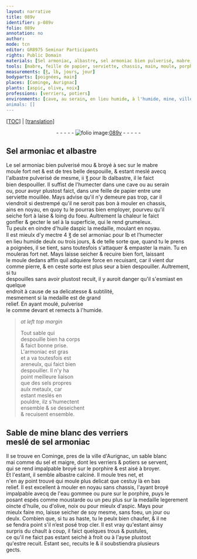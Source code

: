```yaml
---
layout: narrative
title: 089v
identifier: p-089v
folio: 089v
annotation: no
author:
mode: tcn
editor: GR8975 Seminar Participants
rights: Public Domain
materials: [Sel armoniac, albastre, sel armoniac bien pulverisé, mabre, albastre pulverisé, papier, sel, huile daspic, sel armoniac, pierre, armoniac, areneulx, sels propres aulx metaulx, Sable de mine blanc des verriers, porphire, albastre calciné, eau gommee ou pure, moustarde, huile, ou d'olive, noix ou pour mieulx d'aspic]
tools: [mabre, feille de papier, serviette, chassis, main, moule, porphire]
measurements: [℥, lb, jours, jour]
bodyparts: [poignées, main]
places: [Cominge, Aurignac]
plants: [aspic, olive, noix]
professions: [verriers, potiers]
environments: [cave, au serain, en lieu humide, à l'humide, mine, ville]
animals: []
---
```


<p><a href="{{ site.baseurl }}/normalized/">[TOC]</a> | <a href="{{ site.baseurl }}/texts/p-089v_tl/" target="_blank">[translation]</a></p><div class="folio" align="center">- - - - - <a href="http://gallica.bnf.fr/ark:/12148/btv1b10500001g/f184.image" target="_blank"><img src="https://cu-mkp.github.io/2017-workshop-edition/assets/photo-icon.png" alt="folio image: " style="display:inline-block; margin-bottom:-3px;"/>089v</a> - - - - - </div>  
  

## <span class="m">Sel armoniac</span> et <span class="m">albastre</span>

 
Le <span class="m">sel armoniac bien pulverisé</span> <span class="del">mou</span> & broyé à sec sur le <span class="tl"><span class="m">mabre</span></span><br/> moule fort net & est de tres belle despouille, & estant meslé avecq<br/> l'<span class="m">albastre pulverisé</span> de mesme, ii <span class="ms">℥</span> pour <span class="ms">lb</span> d<span class="m">albastre</span>, il le faict<br/> bien despouiller. Il suffist de l'humecter dans une <span class="env">cave</span> ou <span class="env">au <span class="tmp">serain</span></span><br/> ou, pour avoyr plustost faict, dans une <span class="tl">feille de <span class="m">papier</span></span> entre une<br/> <span class="tl">serviette</span> mouillée. Mays advise qu'il n'y demeure pas trop, car il<br/> viendroit si destrempé qu'il ne seroit pas bon à mouler en <span class="tl">chassis</span>,<br/> ains en noyau, en quoy tu le pourras bien employer, pourveu qu'il<br/> seiche fort à laise & loing du foeu. Aultrement la chaleur le faict<br/> gonfler & gecter le <span class="m">sel</span> à la superficie, qui le rend grumeleux.<br/> Tu peulx <span class="del">en</span> oindre d'<span class="m">huile d<span class="pa">aspic</span></span> la medaille, moulant en noyau.<br/> Il est mieulx d'y mectre 4 <span class="ms">℥</span> de <span class="m">sel armoniac</span> pour <span class="ms">lb</span> et l’humecter<br/> <span class="env">en lieu humide</span> deulx ou trois <span class="ms"><span class="tmp">jours</span></span>, & de telle sorte que, quand tu le prens<br/> a <span class="bp">poignées</span>, il se tient, sans toutesfois s'attaquer & empaster la <span class="tl"><span class="bp">main</span></span>. Tu en<br/> mouleras fort net. Mays laisse seicher & recuire bien fort, laissant<br/> le <span class="tl">moule</span> dedans affin quil adquiere force en recuisant, car il vient dur<br/> co<span class="exp">mm</span>e <span class="m">pierre</span>, & en ceste sorte est plus seur a bien despouiller. Aultrem<span class="exp">ent</span>, si tu<br/> despouilles sans avoir plustost recuit, il y auroit danger qu'il s'esmiast en quelq<span class="exp">ue</span><br/> endroit à cause de sa delicatesse & subtilité,<br/> mesmem<span class="exp">ent</span> si la medaille est de grand<br/> relief. En ayant moulé, pulverise<br/> le co<span class="exp">mm</span>e devant et remects <span class="env">à l'humide</span>.
 
> *at left top margin*
> 
> 
>   Tout sable qui<br/> despouille bien ha corps<br/> & faict bonne prise.<br/> L'<span class="m">armoniac</span> est gras<br/> et <span class="del">a va</span> toutesfois est<br/> <span class="m">areneulx</span>, qui faict bien<br/> despouiller. Il n'y ha<br/> point meilleure liaison<br/> que des <span class="m">sels propres<br/> aulx metaulx</span>, car<br/> estant meslés en<br/> pouldre, ilz s'humectent<br/> ensemble & se deseichent<br/> & recuisent ensemble.
 
 
  

## <span class="m">Sable de <span class="env">mine</span> blanc des <span class="pro">verriers</span></span><br/> meslé de <span class="m">sel armoniac</span>

 
Il se trouve en <span class="pl">Cominge</span>, pres de la <span class="env">ville</span> d'<span class="pl">Aurignac</span>, un sable blanc<br/> <span class="del">mai</span> co<span class="exp">mm</span>e du <span class="m">sel</span> et maigre, dont les <span class="pro">verriers</span> & <span class="pro">potiers</span> se servent,<br/> qui se rend impalpable broyé sur le <span class="tl"><span class="m">porphire</span></span> & est aisé à broyer.<br/> Et l'estant, il semble <span class="m">albastre calciné</span>. Il moule tres net, et<br/> n'en ay point trouvé qui moule plus delicat que cestuy là en bas<br/> relief. Il est excellent à mouler en noyau sans chassis, l'ayant broyé<br/> impalpable avecq de l'<span class="m">eau gommee ou pure</span> sur le <span class="tl"><span class="m">porphire</span></span>, puys le<br/> posant espés comme <span class="m">moustarde</span> ou un peu plus sur la medaille legerement<br/> oincte d'<span class="m">huile, ou d'<span class="pa">olive</span>, <span class="pa">noix</span> ou pour mieulx d'<span class="pa">aspic</span></span>. Mays pour<br/> mieulx faire <span class="del">mo</span>, laisse seicher de soy mesme, sans foeu, un <span class="ms"><span class="tmp">jour</span></span> ou<br/> deulx. Combien que, si tu as haste, tu le peulx bien chaufer, & il ne<br/> se fendra point s'il n’est posé trop cler. Il est vray qu'estant ainsy<br/> surpris du chault à coup, il faict quelques trous & pustules,<br/> ce qu'il ne faict pas estant seiché à froit ou à l'ayse plustost<br/> qu'estre recuit. Estant sec, recuits le & il soubstiendra plusieurs<br/> gects.
 
